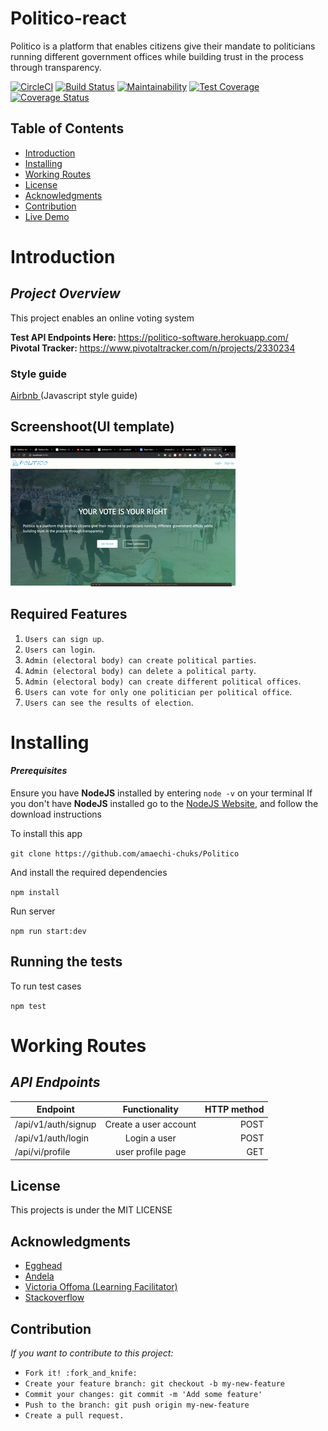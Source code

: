 # Politico-react

Politico is a platform that enables citizens give their mandate to politicians running different government offices while building trust in the process through transparency.

[![CircleCI](https://circleci.com/gh/amaechi-chuks/Politico-react.svg?style=svg)](https://circleci.com/gh/amaechi-chuks/Politico-react)
[![Build Status](https://travis-ci.org/amaechi-chuks/Politico-react.svg?branch=develop)](https://travis-ci.org/amaechi-chuks/Politico-react)
[![Maintainability](https://api.codeclimate.com/v1/badges/8111789052b3f577763d/maintainability)](https://codeclimate.com/github/amaechi-chuks/Politico-react/maintainability)
[![Test Coverage](https://api.codeclimate.com/v1/badges/8111789052b3f577763d/test_coverage)](https://codeclimate.com/github/amaechi-chuks/Politico-react/test_coverage)
[![Coverage Status](https://coveralls.io/repos/github/amaechi-chuks/Politico-react/badge.svg?branch=develop)](https://coveralls.io/github/amaechi-chuks/Politico-react?branch=develop)

## Table of Contents

- [Introduction](#introduction)
- [Installing](#installing)
- [Working Routes](#working-routes)
- [License](#license)
- [Acknowledgments](#acknowledgments)
- [Contribution](#contribution)
- [Live Demo](#live-demo)

# Introduction

## _Project Overview_

This project enables an online voting system

<b> Test API Endpoints Here: </b> https://politico-software.herokuapp.com/ <br/>
<b> Pivotal Tracker: </b>https://www.pivotaltracker.com/n/projects/2330234<br/>

### **Style guide**

[Airbnb ](https://github.com/airbnb/javascript)(Javascript style guide)

## Screenshoot(UI template)

![alt](./screenShoot/readme.png)

## Required Features

1. `Users can sign up`.
2. `Users can login`.
3. `Admin (electoral body) can create political parties`.
4. `Admin (electoral body) can delete a political party`.
5. `Admin (electoral body) can create different political offices`.
6. `Users can vote for only one politician per political office`.
7. `Users can see the results of election`.

# Installing

#### _Prerequisites_

Ensure you have **NodeJS** installed by entering `node -v` on your terminal
If you don't have **NodeJS** installed go to the [NodeJS Website](http://nodejs.org), and follow the download instructions

To install this app

`git clone https://github.com/amaechi-chuks/Politico`

And install the required dependencies

`npm install`

Run server

`npm run start:dev`

## Running the tests

To run test cases

`npm test`

# Working Routes

## _API Endpoints_

| Endpoint            |     Functionality     | HTTP method |
| ------------------- | :-------------------: | ----------: |
| /api/v1/auth/signup | Create a user account |        POST |
| /api/v1/auth/login  |     Login a user      |        POST |
| /api/vi/profile     |   user profile page   |         GET |

## License

This projects is under the MIT LICENSE

## Acknowledgments

- [Egghead](https://egghead.io/)
- [Andela](http://andela.com)
- [Victoria Offoma (Learning Facilitator)](victoria.offoma@andela.com)
- [Stackoverflow](stackoverflow.com)

## Contribution

_If you want to contribute to this project:_

- `Fork it! :fork_and_knife:`
- `Create your feature branch: git checkout -b my-new-feature`
- `Commit your changes: git commit -m 'Add some feature'`
- `Push to the branch: git push origin my-new-feature`
- `Create a pull request.`
